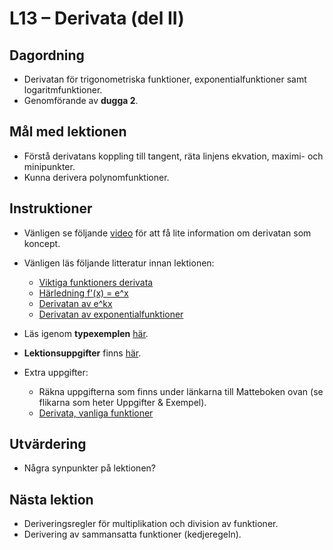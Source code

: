 # L13 – Derivata (del II)

## Dagordning
* Derivatan för trigonometriska funktioner, exponentialfunktioner samt logaritmfunktioner.
* Genomförande av **dugga 2**.

## Mål med lektionen
* Förstå derivatans koppling till tangent, räta linjens ekvation, maximi- och minipunkter.
* Kunna derivera polynomfunktioner.

## Instruktioner
* Vänligen se följande [video](https://www.youtube.com/watch?v=N2PpRnFqnqY) för att få lite information om derivatan som koncept.

* Vänligen läs följande litteratur innan lektionen:
    * [Viktiga funktioners derivata](https://www.matteboken.se/lektioner/matte-4/derivata-och-differentialekvationer/nagra-viktiga-funktioners-derivata)
    * [Härledning f'(x) = e^x](https://www.matteboken.se/lektioner/matte-3/derivata/harledning-f-x-e-x)
    * [Derivatan av e^kx](https://www.matteboken.se/lektioner/matte-3/derivata/derivatan-av-e-kx)
    * [Derivatan av exponentialfunktioner](https://www.matteboken.se/lektioner/matte-3/derivata/exponentialfunktioner)

* Läs igenom **typexemplen** [här](./docs/L13_examples.pdf).
* **Lektionsuppgifter** finns [här](./docs/L13_exercises.md).

* Extra uppgifter: 
    * Räkna uppgifterna som finns under länkarna till Matteboken ovan (se flikarna som heter Uppgifter & Exempel).
    * [Derivata, vanliga funktioner](./docs/L13_derivative_common_functions.pdf)

## Utvärdering
* Några synpunkter på lektionen?

## Nästa lektion
* Deriveringsregler för multiplikation och division av funktioner.
* Derivering av sammansatta funktioner (kedjeregeln).

